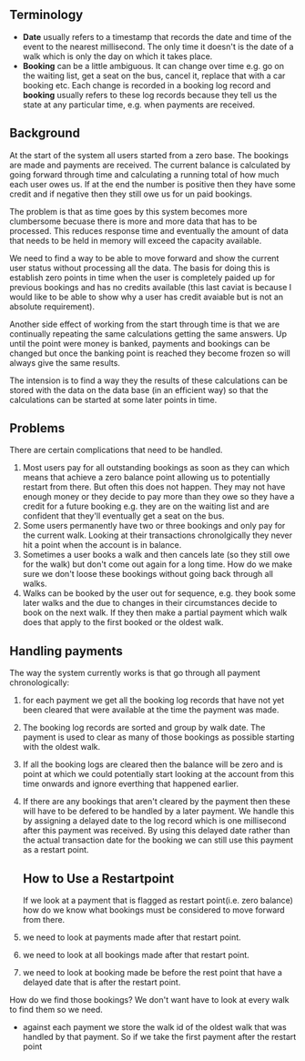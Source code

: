 ## Terminology

- **Date** usually refers to a timestamp that records the date and time of the event to the nearest millisecond. The only time it doesn't is the date of a walk which is only the day on which it takes place.
- **Booking** can be a little ambiguous. It can change over time e.g. go on the waiting list, get a seat on the bus, cancel it, replace that with a car booking etc. Each change is recorded in a booking log record and **booking** usually refers to these log records because they tell us the state at any particular time, e.g. when payments are received.

## Background

At the start of the system all users started from a zero base. The bookings are made and payments are received. The current balance is calculated by going forward through time and calculating a running total of how much each user owes us. If at the end the number is positive then they have some credit and if negative then they still owe us for un paid bookings.

The problem is that as time goes by this system becomes more clumbersome becuase there is more and more data that has to be processed. This reduces response time and eventually the amount of data that needs to be held in memory will exceed the capacity available.

We need to find a way to be able to move forward and show the current user status without processing all the data. The basis for doing this is establish zero points in time when the user is completely paided up for previous bookings and has no credits available (this last caviat is because I would like to be able to show why a user has credit avaiable but is not an absolute requirement).

Another side effect of working from the start through time is that we are continually repeating the same calculations getting the same answers. Up until the point were money is banked, payments and bookings can be changed but once the banking point is reached they become frozen so will always give the same results.

The intension is to find a way they the results of these calculations can be stored with the data on the data base (in an efficient way) so that the calculations can be started at some later points in time.

## Problems

There are certain complications that need to be handled.

1. Most users pay for all outstanding bookings as soon as they can which means that achieve a zero balance point allowing us to potentially restart from there. But often this does not happen. They may not have enough money or they decide to pay more than they owe so they have a credit for a future booking e.g. they are on the waiting list and are confident that they'll eventually get a seat on the bus.
2. Some users permanently have two or three bookings and only pay for the current walk. Looking at their transactions chronolgically they never hit a point when the account is in balance.
3. Sometimes a user books a walk and then cancels late (so they still owe for the walk) but don't come out again for a long time. How do we make sure we don't loose these bookings without going back through all walks.
4. Walks can be booked by the user out for sequence, e.g. they book some later walks and the due to changes in their circumstances decide to book on the next walk. If they then make a partial payment which walk does that apply to the first booked or the oldest walk.

## Handling payments

The way the system currently works is that go through all payment chronologically:

1. for each payment we get all the booking log records that have not yet been cleared that were available at the time the payment was made.
2. The booking log records are sorted and group by walk date. The payment is used to clear as many of those bookings as possible starting with the oldest walk.
3. If all the booking logs are cleared then the balance will be zero and is point at which we could potentially start looking at the account from this time onwards and ignore everthing that happened earlier.
4. If there are any bookings that aren't cleared by the payment then these will have to be defered to be handled by a later payment. We handle this by assigning a delayed date to the log record which is one millisecond after this payment was received. By using this delayed date rather than the actual transaction date for the booking we can still use this payment as a restart point.

   ## How to Use a Restartpoint

   If we look at a payment that is flagged as restart point(i.e. zero balance) how do we know what bookings must be considered to move forward from there.

5. we need to look at payments made after that restart point.
6. we need to look at all bookings made after that restart point.
7. we need to look at booking made be before the rest point that have a delayed date that is after the restart point.

How do we find those bookings? We don't want have to look at every walk to find them so we need.

- against each payment we store the walk id of the oldest walk that was handled by that payment. So if we take the first payment after the restart point
